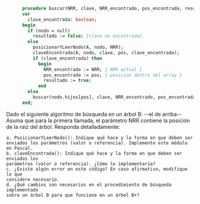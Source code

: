 ```pas

      procedure buscar(NRR, clave, NRR_encontrado, pos_encontrada, resultado)
      var 
        clave_encontrada: boolean;
      begin
        if (nodo = null)
          resultado := false; {clave no encontrada}
        else
          posicionarYLeerNodo(A, nodo, NRR);
          claveEncontrada(A, nodo, clave, pos, clave_encontrada);
          if (clave_encontrada) then 
            begin
              NRR_encontrado := NRR; { NRR actual }
              pos_encontrada := pos; { posicion dentro del array }
              resultado := true;
            end
        else
          buscar(nodo.hijos[pos], clave, NRR_encontrado, pos_encontrada,resultado);
      end;

```
<p>
    Dado el siguiente algoritmo de búsqueda en un árbol B: --el de arriba--
    Asuma que para la primera llamada, el parámetro NRR contiene la posición de la raíz
    del árbol. Responda detalladamente:

    a. PosicionarYLeerNodo(): Indique qué hace y la forma en que deben ser
    enviados los parámetros (valor o referencia). Implemente este módulo en Pascal.
    b. claveEncontrada(): Indique qué hace y la forma en que deben ser enviados los
    parámetros (valor o referencia). ¿Cómo lo implementaría?
    c. ¿Existe algún error en este código? En caso afirmativo, modifique lo que
    considere necesario.
    d. ¿Qué cambios son necesarios en el procedimiento de búsqueda implementado
    sobre un árbol B para que funcione en un árbol B+?
 </p>